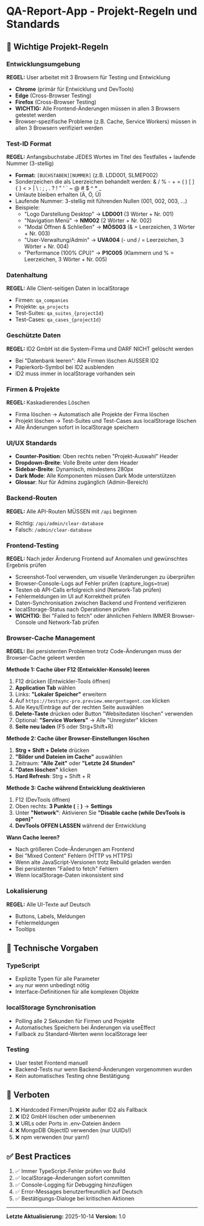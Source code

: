 # QA-Report-App - Projekt-Regeln und Standards

## 🎯 Wichtige Projekt-Regeln

### Entwicklungsumgebung
**REGEL:** User arbeitet mit 3 Browsern für Testing und Entwicklung
- **Chrome** (primär für Entwicklung und DevTools)
- **Edge** (Cross-Browser Testing)
- **Firefox** (Cross-Browser Testing)
- **WICHTIG:** Alle Frontend-Änderungen müssen in allen 3 Browsern getestet werden
- Browser-spezifische Probleme (z.B. Cache, Service Workers) müssen in allen 3 Browsern verifiziert werden

### Test-ID Format
**REGEL:** Anfangsbuchstabe JEDES Wortes im Titel des Testfalles + laufende Nummer (3-stellig)
- **Format:** `[BUCHSTABEN][NUMMER]` (z.B. LDD001, SLMEP002)
- Sonderzeichen die als Leerzeichen behandelt werden: & / % - + = ( ) [ ] { } < > | \ : ; , . ? ! " ' ` ~ @ # $ ^ * _
- Umlaute bleiben erhalten (Ä, Ö, Ü)
- Laufende Nummer: 3-stellig mit führenden Nullen (001, 002, 003, ...)
- Beispiele:
  - "Logo Darstellung Desktop" → **LDD001** (3 Wörter + Nr. 001)
  - "Navigation Menü" → **NM002** (2 Wörter + Nr. 002)
  - "Modal Öffnen & Schließen" → **MÖS003** (& = Leerzeichen, 3 Wörter + Nr. 003)
  - "User-Verwaltung/Admin" → **UVA004** (- und / = Leerzeichen, 3 Wörter + Nr. 004)
  - "Performance (100% CPU)" → **P1C005** (Klammern und % = Leerzeichen, 3 Wörter + Nr. 005)

### Datenhaltung
**REGEL:** Alle Client-seitigen Daten in localStorage
- Firmen: `qa_companies`
- Projekte: `qa_projects`
- Test-Suites: `qa_suites_{projectId}`
- Test-Cases: `qa_cases_{projectId}`

### Geschützte Daten
**REGEL:** ID2 GmbH ist die System-Firma und DARF NICHT gelöscht werden
- Bei "Datenbank leeren": Alle Firmen löschen AUSSER ID2
- Papierkorb-Symbol bei ID2 ausblenden
- ID2 muss immer in localStorage vorhanden sein

### Firmen & Projekte
**REGEL:** Kaskadierendes Löschen
- Firma löschen → Automatisch alle Projekte der Firma löschen
- Projekt löschen → Test-Suites und Test-Cases aus localStorage löschen
- Alle Änderungen sofort in localStorage speichern

### UI/UX Standards
- **Counter-Position**: Oben rechts neben "Projekt-Auswahl" Header
- **Dropdown-Breite**: Volle Breite unter dem Header
- **Sidebar-Breite**: Dynamisch, mindestens 280px
- **Dark Mode**: Alle Komponenten müssen Dark Mode unterstützen
- **Glossar**: Nur für Admins zugänglich (Admin-Bereich)

### Backend-Routen
**REGEL:** Alle API-Routen MÜSSEN mit `/api` beginnen
- Richtig: `/api/admin/clear-database`
- Falsch: `/admin/clear-database`

### Frontend-Testing
**REGEL:** Nach jeder Änderung Frontend auf Anomalien und gewünschtes Ergebnis prüfen
- Screenshot-Tool verwenden, um visuelle Veränderungen zu überprüfen
- Browser-Console-Logs auf Fehler prüfen (capture_logs=true)
- Testen ob API-Calls erfolgreich sind (Network-Tab prüfen)
- Fehlermeldungen im UI auf Korrektheit prüfen
- Daten-Synchronisation zwischen Backend und Frontend verifizieren
- localStorage-Status nach Operationen prüfen
- **WICHTIG**: Bei "Failed to fetch" oder ähnlichen Fehlern IMMER Browser-Console und Network-Tab prüfen

### Browser-Cache Management
**REGEL:** Bei persistenten Problemen trotz Code-Änderungen muss der Browser-Cache geleert werden

**Methode 1: Cache über F12 (Entwickler-Konsole) leeren**
1. F12 drücken (Entwickler-Tools öffnen)
2. **Application Tab** wählen
3. Links: **"Lokaler Speicher"** erweitern
4. Auf `https://testsync-pro.preview.emergentagent.com` klicken
5. Alle Keys/Einträge auf der rechten Seite auswählen
6. **Delete-Taste** drücken oder Button "Websitedaten löschen" verwenden
7. Optional: **"Service Workers"** → Alle "Unregister" klicken
8. **Seite neu laden** (F5 oder Strg+Shift+R)

**Methode 2: Cache über Browser-Einstellungen löschen**
1. **Strg + Shift + Delete** drücken
2. **"Bilder und Dateien im Cache"** auswählen
3. Zeitraum: **"Alle Zeit"** oder **"Letzte 24 Stunden"**
4. **"Daten löschen"** klicken
5. **Hard Refresh**: Strg + Shift + R

**Methode 3: Cache während Entwicklung deaktivieren**
1. F12 (DevTools öffnen)
2. Oben rechts: **3 Punkte (⋮)** → **Settings**
3. Unter **"Network"**: Aktivieren Sie **"Disable cache (while DevTools is open)"**
4. **DevTools OFFEN LASSEN** während der Entwicklung

**Wann Cache leeren?**
- Nach größeren Code-Änderungen am Frontend
- Bei "Mixed Content" Fehlern (HTTP vs HTTPS)
- Wenn alte JavaScript-Versionen trotz Rebuild geladen werden
- Bei persistenten "Failed to fetch" Fehlern
- Wenn localStorage-Daten inkonsistent sind

### Lokalisierung
**REGEL:** Alle UI-Texte auf Deutsch
- Buttons, Labels, Meldungen
- Fehlermeldungen
- Tooltips

## 📝 Technische Vorgaben

### TypeScript
- Explizite Typen für alle Parameter
- `any` nur wenn unbedingt nötig
- Interface-Definitionen für alle komplexen Objekte

### localStorage Synchronisation
- Polling alle 2 Sekunden für Firmen und Projekte
- Automatisches Speichern bei Änderungen via useEffect
- Fallback zu Standard-Werten wenn localStorage leer

### Testing
- User testet Frontend manuell
- Backend-Tests nur wenn Backend-Änderungen vorgenommen wurden
- Kein automatisches Testing ohne Bestätigung

## 🚫 Verboten

1. ❌ Hardcoded Firmen/Projekte außer ID2 als Fallback
2. ❌ ID2 GmbH löschen oder umbenennen
3. ❌ URLs oder Ports in .env-Dateien ändern
4. ❌ MongoDB ObjectID verwenden (nur UUIDs!)
5. ❌ npm verwenden (nur yarn!)

## ✅ Best Practices

1. ✅ Immer TypeScript-Fehler prüfen vor Build
2. ✅ localStorage-Änderungen sofort committen
3. ✅ Console-Logging für Debugging hinzufügen
4. ✅ Error-Messages benutzerfreundlich auf Deutsch
5. ✅ Bestätigungs-Dialoge bei kritischen Aktionen

---

**Letzte Aktualisierung:** 2025-10-14
**Version:** 1.0

